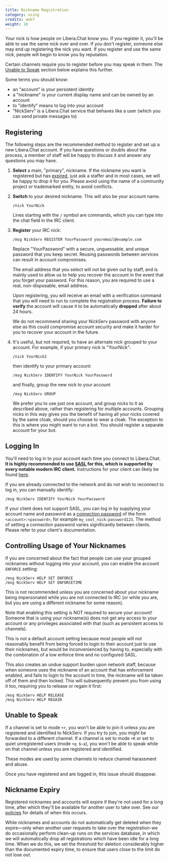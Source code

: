 ```yaml
---
title: Nickname Registration
category: using
credits: web7
weight: 10
---
```


Your nick is how people on Libera.Chat know you. If you register it,
you'll be able to use the same nick over and over. If you don't register,
someone else may end up registering the nick you want. If you register and
use the same nick, people will begin to know you by reputation.

Certain channels require you to register before you may speak in them.
The [Unable to Speak](#unable-to-speak) section below explains this further.

Some terms you should know:

- an "account" is your persistent identity
- a "nickname" is your current display name and can be owned by an account
- to "identify" means to log into your account
- "NickServ" is a Libera.Chat service that behaves like a user
  (which you can send private messages to)

## Registering

The following steps are the recommended method to register and set up a new
Libera.Chat account. If you have questions or doubts about the process,
a member of staff will be happy to discuss it and answer any questions you
may have.

1. **Select** a main, "primary", nickname. If the nickname you want is
   registered but has [expired](/policies#nickname-expiration), just ask
   a staffer and in most cases, we will be happy to drop it for you. Please
   avoid using the name of a community project or trademarked entity, to avoid
   conflicts.

2. **Switch** to your desired nickname. This will also be your account name.

   ```irc
   /nick YourNick
   ```

   Lines starting with the `/` symbol are commands, which you can type into
   the chat field in the IRC client.

3. **Register** your IRC nick:

   ```irc
   /msg NickServ REGISTER YourPassword youremail@example.com
   ```

   Replace "YourPassword" with a secure, unguessable, and unique password
   that you keep secret. Reusing passwords between services can result in
   account compromises.

    The email address that you select will not be given out by staff, and is
    mainly used to allow us to help you recover the account in the event that
    you forget your password. For this reason, you are required to use a
    real, non-disposable, email address.

    Upon registering, you will receive an email with a verification command
    that you will need to run to complete the registration process.
    **Failure to verify** the account will cause it to be automatically
    **dropped** after about 24 hours.

    We do not recommend sharing your NickServ password with anyone else as
    this could compromise account security and make it harder for you to
    recover your account in the future.

4. It's useful, but not required, to have an alternate nick grouped to your
   account. For example, if your primary nick is "YourNick":

   ```irc
   /nick YourNick2
   ```

   then identify to your primary account:

   ```irc
   /msg NickServ IDENTIFY YourNick YourPassword
   ```

   and finally, group the new nick to your account

   ```irc
   /msg NickServ GROUP
   ```

   We prefer you to use just one account, and group nicks to it as described
   above, rather than registering for multiple accounts. Grouping nicks in
   this way gives you the benefit of having all your nicks covered by the
   same cloak, should you choose to wear a cloak. The exception to this is
   where you might want to run a bot. You should register a separate account
   for your bot.

## Logging In

You'll need to log in to your account each time you connect to Libera.Chat.
**It is highly recommended to use [SASL](/guides/sasl) for this,
which is supported by every notable modern IRC client.**
Instructions for your client can likely be found
[here](/guides/sasl#sasl-client-configuration).

If you are already connected to the network and do not wish to reconnect to
log in, you can manually identify:

```irc
/msg NickServ IDENTIFY YourNick YourPassword
```

If your client does not support SASL, you can log in by supplying
your account name and password as a
[connection password](https://dd.ircdocs.horse/refs/commands/pass)
of the form `<account>:<password>`, for example `my_cool_nick:password123`.
The method of setting a connection password varies significantly
between clients. Please refer to your client's documentation.

## Controlling Usage of Your Nicknames

If you are concerned about the fact that people can use your grouped
nicknames without logging into your account, you can enable the account
`ENFORCE` setting:

```irc
/msg NickServ HELP SET ENFORCE
/msg NickServ HELP SET ENFORCETIME
```

This is not recommended unless you are concerned about your nickname being
impersonated while you are not connected to IRC (or while you are, but you
are using a different nickname for some reason).

Note that enabling this setting is NOT required to secure your account!
Someone that is using your nickname(s) does not get any access to your
account or any privileges associated with that (such as persistent access
to channels).

This is not a default account setting because most people will not reasonably
benefit from being forced to login to their account just to use their
nicknames, but would be inconvenienced by having to, especially with the
combination of a low enforce time and no configured SASL.

This also creates an undue support burden upon network staff, because when
someone uses the nickname of an account that has enforcement enabled, and
fails to login to the account in time, the nickname will be taken off of
them and then locked. This will subsequently prevent you from using it too,
requiring you to release or regain it first:

```irc
/msg NickServ HELP RELEASE
/msg NickServ HELP REGAIN
```

## Unable to Speak

If a channel is set to mode `+r`, you won't be able to join it unless you
are registered and identified to NickServ. If you try to join, you might be
forwarded to a different channel. If a channel is set to mode `+R`
or set to quiet unregistered users (mode `+q $~a`), you won't be able to speak
while on that channel unless you are registered and identified.

These modes are used by some channels to reduce channel harassment
and abuse.

Once you have registered and are logged in, this issue should disappear.

## Nickname Expiry

Registered nicknames and accounts will expire if they're not used for a long
time, after which they'll be available for another user to take over. See our
[policies](/policies#nickname-expiration) for details of when this occurs.

While nicknames and accounts do not automatically get deleted when they
expire—only when another user requests to take over the registration-we do
occasionally perform clean-up runs on the services database, in which we will
automatically drop all registrations which have been idle for a long time.
When we do this, we set the threshold for deletion considerably higher than
the documented expiry time, to ensure that users close to the limit do not
lose out.
